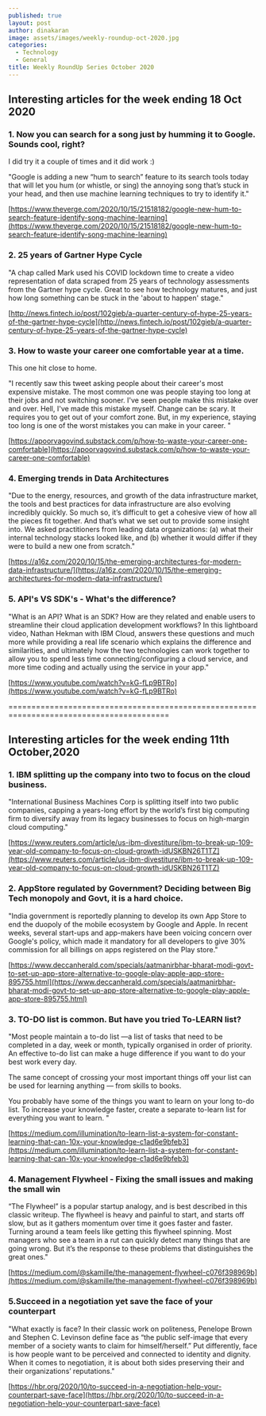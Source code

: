 ```yaml
---
published: true
layout: post
author: dinakaran
image: assets/images/weekly-roundup-oct-2020.jpg
categories:
  - Technology
  - General
title: Weekly RoundUp Series October 2020
---
```

## Interesting articles for the week ending 18 Oct 2020


### 1. Now you can search for a song just by humming it to Google. Sounds cool, right?

I did try it a couple of times and it did work :) 

"Google is adding a new “hum to search” feature to its search tools today that will let you hum (or whistle, or sing) the annoying song that’s stuck in your head, and then use machine learning techniques to try to identify it."

[https://www.theverge.com/2020/10/15/21518182/google-new-hum-to-search-feature-identify-song-machine-learning](https://www.theverge.com/2020/10/15/21518182/google-new-hum-to-search-feature-identify-song-machine-learning)

### 2. 25 years of Gartner Hype Cycle 

"A chap called Mark used his COVID lockdown time to create a video representation of data scraped from 25 years of technology assessments from the Gartner hype cycle. Great to see how technology matures, and just how long something can be stuck in the 'about to happen' stage."

[http://news.fintech.io/post/102gieb/a-quarter-century-of-hype-25-years-of-the-gartner-hype-cycle](http://news.fintech.io/post/102gieb/a-quarter-century-of-hype-25-years-of-the-gartner-hype-cycle)

### 3. How to waste your career one comfortable year at a time. 

This one hit close to home.

"I recently saw this tweet asking people about their career's most expensive mistake. The most common one was people staying too long at their jobs and not switching sooner. I've seen people make this mistake over and over. Hell, I've made this mistake myself. Change can be scary. It requires you to get out of your comfort zone. But, in my experience, staying too long is one of the worst mistakes you can make in your career.
 "

[https://apoorvagovind.substack.com/p/how-to-waste-your-career-one-comfortable](https://apoorvagovind.substack.com/p/how-to-waste-your-career-one-comfortable)

### 4. Emerging trends in Data Architectures

"Due to the energy, resources, and growth of the data infrastructure market, the tools and best practices for data infrastructure are also evolving incredibly quickly. So much so, it’s difficult to get a cohesive view of how all the pieces fit together. And that’s what we set out to provide some insight into. We asked practitioners from leading data organizations: (a) what their internal technology stacks looked like, and (b) whether it would differ if they were to build a new one from scratch."

[https://a16z.com/2020/10/15/the-emerging-architectures-for-modern-data-infrastructure/](https://a16z.com/2020/10/15/the-emerging-architectures-for-modern-data-infrastructure/)

### 5. API's VS SDK's - What's the difference?

"What is an API? What is an SDK? How are they related and enable users to streamline their cloud application development workflows? In this lightboard video, Nathan Hekman with IBM Cloud, answers these questions and much more while providing a real life scenario which explains the difference and similarities, and ultimately how the two technologies can work together to allow you to spend less time connecting/configuring a cloud service, and more time coding and actually using the service in your app."

[https://www.youtube.com/watch?v=kG-fLp9BTRo](https://www.youtube.com/watch?v=kG-fLp9BTRo)


=========================================================================================

## Interesting articles for the week ending 11th October,2020



### 1. IBM splitting up the company into two to focus on the cloud business.

"International Business Machines Corp is splitting itself into two public companies, capping a years-long effort by the world’s first big computing firm to diversify away from its legacy businesses to focus on high-margin cloud computing."

[https://www.reuters.com/article/us-ibm-divestiture/ibm-to-break-up-109-year-old-company-to-focus-on-cloud-growth-idUSKBN26T1TZ](https://www.reuters.com/article/us-ibm-divestiture/ibm-to-break-up-109-year-old-company-to-focus-on-cloud-growth-idUSKBN26T1TZ)



### 2. AppStore regulated by Government?  Deciding between Big Tech monopoly and Govt, it is a hard choice.

"India government is reportedly planning to develop its own App Store to end the duopoly of the mobile ecosystem by Google and Apple. In recent weeks, several start-ups and app-makers have been voicing concern over Google's policy, which made it mandatory for all developers to give 30% commission for all billings on apps registered on the Play store."

[https://www.deccanherald.com/specials/aatmanirbhar-bharat-modi-govt-to-set-up-app-store-alternative-to-google-play-apple-app-store-895755.html](https://www.deccanherald.com/specials/aatmanirbhar-bharat-modi-govt-to-set-up-app-store-alternative-to-google-play-apple-app-store-895755.html)

### 3. TO-DO list is common. But have you tried To-LEARN list?

"Most people maintain a to-do list —a list of tasks that need to be completed in a day, week or month, typically organised in order of priority.
An effective to-do list can make a huge difference if you want to do your best work every day.

The same concept of crossing your most important things off your list can be used for learning anything — from skills to books.

You probably have some of the things you want to learn on your long to-do list. To increase your knowledge faster, create a separate to-learn list for everything you want to learn. "


[https://medium.com/illumination/to-learn-list-a-system-for-constant-learning-that-can-10x-your-knowledge-c1ad6e9bfeb3](https://medium.com/illumination/to-learn-list-a-system-for-constant-learning-that-can-10x-your-knowledge-c1ad6e9bfeb3)


### 4. Management Flywheel - Fixing the small issues and making the small win 


“The Flywheel” is a popular startup analogy, and is best described in this classic writeup. The flywheel is heavy and painful to start, and starts off slow, but as it gathers momentum over time it goes faster and faster. Turning around a team feels like getting this flywheel spinning. Most managers who see a team in a rut can quickly detect many things that are going wrong. But it’s the response to these problems that distinguishes the great ones."

[https://medium.com/@skamille/the-management-flywheel-c076f398969b](https://medium.com/@skamille/the-management-flywheel-c076f398969b)

### 5.Succeed in a negotiation yet save the face of your counterpart

"What exactly is face? In their classic work on politeness, Penelope Brown and Stephen C. Levinson define face as “the public self-image that every member of a society wants to claim for himself/herself.” Put differently, face is how people want to be perceived and connected to identity and dignity. When it comes to negotiation, it is about both sides preserving their and their organizations’ reputations."

[https://hbr.org/2020/10/to-succeed-in-a-negotiation-help-your-counterpart-save-face](https://hbr.org/2020/10/to-succeed-in-a-negotiation-help-your-counterpart-save-face)
